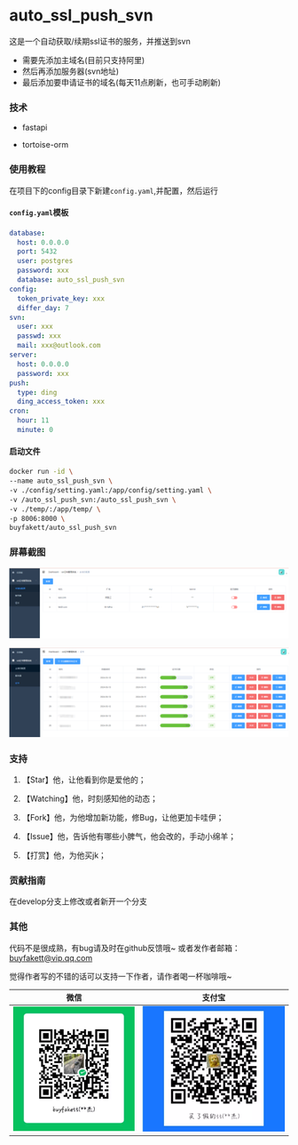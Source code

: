 # auto_ssl_push_svn

这是一个自动获取/续期ssl证书的服务，并推送到svn

- 需要先添加主域名(目前只支持阿里)
- 然后再添加服务器(svn地址)
- 最后添加要申请证书的域名(每天11点刷新，也可手动刷新)

### 技术

- fastapi

- tortoise-orm

### 使用教程

在项目下的config目录下新建`config.yaml`,并配置，然后运行

#### `config.yaml`模板
```yaml
database:
  host: 0.0.0.0
  port: 5432
  user: postgres
  password: xxx
  database: auto_ssl_push_svn
config:
  token_private_key: xxx
  differ_day: 7
svn:
  user: xxx
  passwd: xxx
  mail: xxx@outlook.com
server:
  host: 0.0.0.0
  password: xxx
push:
  type: ding
  ding_access_token: xxx
cron:
  hour: 11
  minute: 0
```

#### 启动文件
```bash
docker run -id \
--name auto_ssl_push_svn \
-v ./config/setting.yaml:/app/config/setting.yaml \
-v /auto_ssl_push_svn:/auto_ssl_push_svn \
-v ./temp/:/app/temp/ \
-p 8006:8000 \
buyfakett/auto_ssl_push_svn
```

### 屏幕截图

![](img/1.png)

![](img/2.png)

### 支持

1. 【Star】他，让他看到你是爱他的；

2. 【Watching】他，时刻感知他的动态；

3. 【Fork】他，为他增加新功能，修Bug，让他更加卡哇伊；

4. 【Issue】他，告诉他有哪些小脾气，他会改的，手动小绵羊；

5. 【打赏】他，为他买jk；

### 贡献指南

在develop分支上修改或者新开一个分支

### 其他

代码不是很成熟，有bug请及时在github反馈哦~ 或者发作者邮箱：buyfakett@vip.qq.com

觉得作者写的不错的话可以支持一下作者，请作者喝一杯咖啡哦~

| 微信                             | 支付宝                        |
| -------------------------------- | ----------------------------- |
| ![alipay](./pay_img/wechat.webp) | ![wechat](./pay_img/ali.webp) |